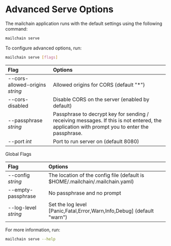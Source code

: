 # Advanced Serve Options

The mailchain application runs with the default settings using the following command:

```bash
mailchain serve
```

To configure advanced options, run:

```bash
mailchain serve [flags]
```

| Flag | Options |
| :--- | :--- |
| --cors-allowed-origins _string_  | Allowed origins for CORS \(default "\*"\) |
| --cors-disabled | Disable CORS on the server \(enabled by default\) |
| --passphrase _string_ | Passphrase to decrypt key for sending / receiving messages. If this is not entered, the application with prompt you to enter the passphrase. |
| --port _int_ | Port to run server on \(default 8080\) |

Global Flags

| Flag | Options |
| :--- | :--- |
| --config _string_ | The location of the config file \(default is $HOME/.mailchain/.mailchain.yaml\) |
| --empty-passphrase | No passphrase and no prompt |
| --log-level _string_  | Set the log level \[Panic,Fatal,Error,Warn,Info,Debug\] \(default "warn"\) |

For more information, run:

```bash
mailchain serve --help
```



